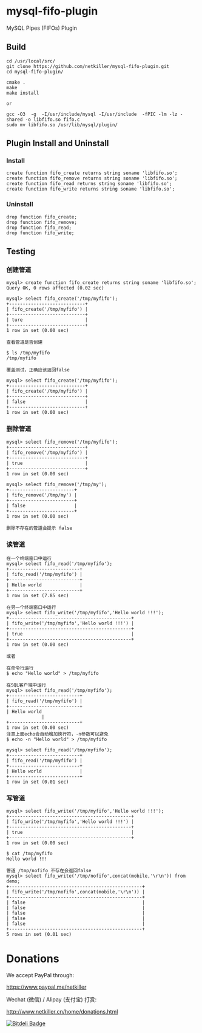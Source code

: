 mysql-fifo-plugin
=================

MySQL Pipes (FIFOs) Plugin

Build
-----
	cd /usr/local/src/
	git clone https://github.com/netkiller/mysql-fifo-plugin.git
	cd mysql-fifo-plugin/
	
	cmake .
	make
	make install

	or
	
	gcc -O3  -g  -I/usr/include/mysql -I/usr/include  -fPIC -lm -lz -shared -o libfifo.so fifo.c
	sudo mv libfifo.so /usr/lib/mysql/plugin/
	
Plugin Install and Uninstall
--------------

### Install

	create function fifo_create returns string soname 'libfifo.so';
	create function fifo_remove returns string soname 'libfifo.so';
	create function fifo_read returns string soname 'libfifo.so';
	create function fifo_write returns string soname 'libfifo.so';

### Uninstall

	drop function fifo_create;
	drop function fifo_remove;
	drop function fifo_read;
	drop function fifo_write;

Testing
-------
### 创建管道	
	mysql> create function fifo_create returns string soname 'libfifo.so';
	Query OK, 0 rows affected (0.02 sec)

	mysql> select fifo_create('/tmp/myfifo');
	+----------------------------+
	| fifo_create('/tmp/myfifo') |
	+----------------------------+
	| ture                       |
	+----------------------------+
	1 row in set (0.00 sec)
	
	查看管道是否创建
	
	$ ls /tmp/myfifo 
	/tmp/myfifo
	
	覆盖测试，正确应该返回false
	
	mysql> select fifo_create('/tmp/myfifo');
	+----------------------------+
	| fifo_create('/tmp/myfifo') |
	+----------------------------+
	| false                      |
	+----------------------------+
	1 row in set (0.00 sec)

### 删除管道	
	mysql> select fifo_remove('/tmp/myfifo');
	+----------------------------+
	| fifo_remove('/tmp/myfifo') |
	+----------------------------+
	| true                       |
	+----------------------------+
	1 row in set (0.00 sec)
	
	mysql> select fifo_remove('/tmp/my');
	+------------------------+
	| fifo_remove('/tmp/my') |
	+------------------------+
	| false                  |
	+------------------------+
	1 row in set (0.00 sec)

	删除不存在的管道会提示 false

### 读管道

	在一个终端窗口中运行
	mysql> select fifo_read('/tmp/myfifo');
	+--------------------------+
	| fifo_read('/tmp/myfifo') |
	+--------------------------+
	| Hello world              |
	+--------------------------+
	1 row in set (7.85 sec)

	在另一个终端窗口中运行
	mysql> select fifo_write('/tmp/myfifo','Hello world !!!');
	+---------------------------------------------+
	| fifo_write('/tmp/myfifo','Hello world !!!') |
	+---------------------------------------------+
	| true                                        |
	+---------------------------------------------+
	1 row in set (0.00 sec)	
	
	或者
	
	在命令行运行
	$ echo "Hello world" > /tmp/myfifo
	
	在SQL客户端中运行
	mysql> select fifo_read('/tmp/myfifo');
	+--------------------------+
	| fifo_read('/tmp/myfifo') |
	+--------------------------+
	| Hello world
				 |
	+--------------------------+
	1 row in set (0.00 sec)
	注意上面echo会自动增加换行符，-n参数可以避免
	$ echo -n "Hello world" > /tmp/myfifo
	
	mysql> select fifo_read('/tmp/myfifo');
	+--------------------------+
	| fifo_read('/tmp/myfifo') |
	+--------------------------+
	| Hello world              |
	+--------------------------+
	1 row in set (0.01 sec)
	
### 写管道
	mysql> select fifo_write('/tmp/myfifo','Hello world !!!');
	+---------------------------------------------+
	| fifo_write('/tmp/myfifo','Hello world !!!') |
	+---------------------------------------------+
	| true                                        |
	+---------------------------------------------+
	1 row in set (0.00 sec)
	
	$ cat /tmp/myfifo
	Hello world !!!
	
	管道 /tmp/nofifo 不存在会返回false
	mysql> select fifo_write('/tmp/nofifo',concat(mobile,'\r\n')) from demo;
	+-------------------------------------------------+
	| fifo_write('/tmp/nofifo',concat(mobile,'\r\n')) |
	+-------------------------------------------------+
	| false                                           |
	| false                                           |
	| false                                           |
	| false                                           |
	| false                                           |
	+-------------------------------------------------+
	5 rows in set (0.01 sec)	

# Donations

We accept PayPal through:

https://www.paypal.me/netkiller

Wechat (微信) / Alipay (支付宝) 打赏:

http://www.netkiller.cn/home/donations.html

[![Bitdeli Badge](https://d2weczhvl823v0.cloudfront.net/netkiller/mysql-fifo-plugin/trend.png)](https://bitdeli.com/free "Bitdeli Badge")

